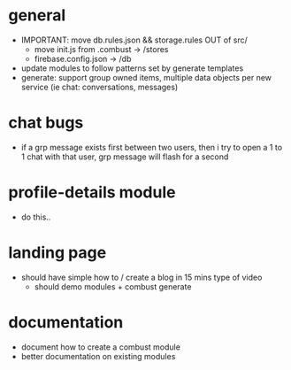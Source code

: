 # general

- IMPORTANT: move db.rules.json && storage.rules OUT of src/
  - move init.js from .combust -> /stores
  - firebase.config.json -> /db
- update modules to follow patterns set by generate templates
- generate: support group owned items, multiple data objects per new service (ie chat: conversations, messages)

# chat bugs

- if a grp message exists first between two users, then i try to open a 1 to 1 chat with that user, grp message will flash for a second

# profile-details module

- do this..

# landing page

- should have simple how to / create a blog in 15 mins type of video
  - should demo modules + combust generate

# documentation

- document how to create a combust module
- better documentation on existing modules
